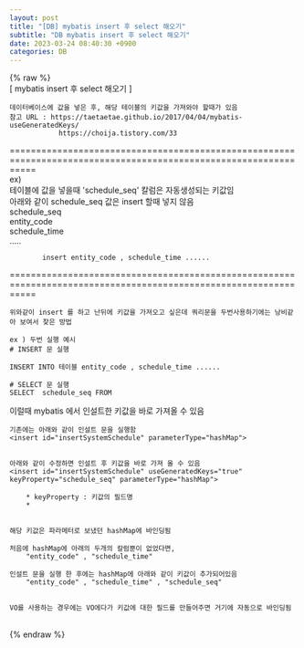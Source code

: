 ```yaml
---  
layout: post  
title: "[DB] mybatis insert 후 select 해오기"  
subtitle: "DB mybatis insert 후 select 해오기"  
date: 2023-03-24 08:40:30 +0900  
categories: DB  
---  
```

{% raw %}  
[ mybatis insert 후 select 해오기 ]  
  
	데이터베이스에 값을 넣은 후, 해당 테이블의 키값을 가져와야 할때가 있음  
	참고 URL : https://taetaetae.github.io/2017/04/04/mybatis-useGeneratedKeys/  
				https://choija.tistory.com/33  
		  
=================================================================================================================  
	ex)  
		테이블에 값을 넣을때 'schedule_seq' 칼럼은 자동생성되는 키값임  
			아래와 같이 schedule_seq 값은 insert 할때 넣지 않음  
			schedule_seq  
			entity_code  
			schedule_time  
			.....  
  
			insert entity_code , schedule_time ......  
  
=================================================================================================================  
  
	위와같이 insert 를 하고 난뒤에 키값을 가져오고 싶은데 쿼리문을 두번사용하기에는 낭비같아 보여서 찾은 방법  
  
	ex ) 두번 실행 예시  
	# INSERT 문 실행  
  
	INSERT INTO 테이블 entity_code , schedule_time ......  
  
	# SELECT 문 실행  
	SELECT  schedule_seq FROM  
  
  
이럴때 mybatis 에서 인설트한 키값을 바로 가져올 수 있음  
  
	  
	기존에는 아래와 같이 인설트 문을 실행함  
	<insert id="insertSystemSchedule" parameterType="hashMap">  
  
  
	아래와 같이 수정하면 인설트 후 키값을 바로 가져 올 수 있음  
	<insert id="insertSystemSchedule" useGeneratedKeys="true" keyProperty="schedule_seq" parameterType="hashMap">  
		  
		* keyProperty : 키값의 필드명  
		*   
		  
  
	해당 키값은 파라메터로 보냈던 hashMap에 바인딩됨  
  
	처음에 hashMap에 아래의 두개의 칼럼뿐이 없었다면,  
		"entity_code" , "schedule_time"  
  
	인설트 문을 실행 한 후에는 hashMap에 아래와 같이 키값이 추가되어있음  
		"entity_code" , "schedule_time" , "schedule_seq"   
  
  
	VO를 사용하는 경우에는 VO에다가 키값에 대한 필드를 만들어주면 거기에 자동으로 바인딩됨  
  
  
  
  
                                                                                                                                                                                                                                                                                                                                                                                                                                                                                                                                                                                                                                                                                                                                                                                                                                                                                                                                                                                                                                                                                                                                                                        
{% endraw %}